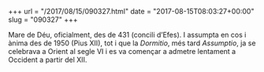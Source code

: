 +++
url = "/2017/08/15/090327.html"
date = "2017-08-15T08:03:27+00:00"
slug = "090327"
+++

Mare de Déu, oficialment, des de 431 (concili d’Efes). I assumpta en cos i ànima des de 1950 (Pius XII), tot i que la *Dormitio*, més tard *Assumptio*, ja se celebrava a Orient al segle VI i es va començar a admetre lentament a Occident a partir del XII.


